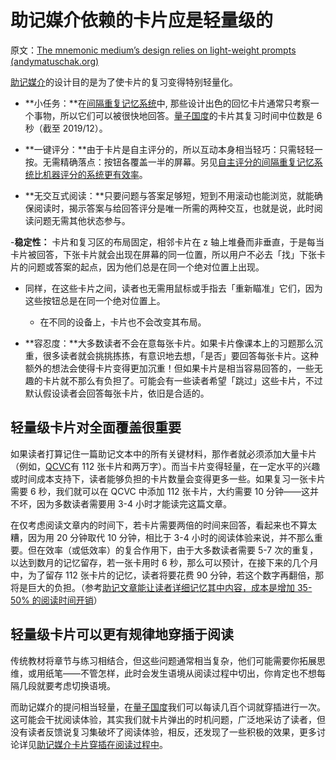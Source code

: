 # 助记媒介依赖的卡片应是轻量级的

原文：[The mnemonic medium’s design relies on light-weight prompts (andymatuschak.org)](https://notes.andymatuschak.org/z7U6zXNGgTz1aEpRDUe6eMxotrhK4tmgprcxh)

[助记媒介](https://notes.andymatuschak.org/z4rRX3qwSSJRsEkdXKwH2shamgHNeRthrMLiF)的设计目的是为了使卡片的复习变得特别轻量化。

- **小任务：**在[间隔重复记忆系统](https://notes.andymatuschak.org/z4eXdSMJFv2qVGXSUEKH4vdcHBrLHcFY1ZGfC)中, 那些设计出色的回忆卡片通常只考察一个事物，所以它们可以被很快地回答。[量子国度](https://notes.andymatuschak.org/z2fBHADWa93EZTuNzuww7V3Vi587ZyZ4FHTHm)的卡片其复习时间中位数是 6 秒（截至 2019/12）。

- **一键评分：**由于卡片是自主评分的，所以互动本身相当轻巧：只需轻轻一按。无需精确落点：按钮各覆盖一半的屏幕。另见[自主评分的间隔重复记忆系统比机器评分的系统更有效率](https://notes.andymatuschak.org/z7MGZ4wX4fenUQzR9248QfWU8GFeZbTFGaJRM)。

- **无交互式阅读：**只要问题与答案足够短，短到不用滚动也能浏览，就能确保阅读时，揭示答案与给回答评分是唯一所需的两种交互，也就是说，此时阅读问题无需其他状态参与。

-**稳定性：** 卡片和复习区的布局固定，相邻卡片在 z 轴上堆叠而非垂直，于是每当卡片被回答，下张卡片就会出现在屏幕的同一位置，所以用户不必去「找」下张卡片的问题或答案的起点，因为他们总是在同一个绝对位置上出现。

- 同样，在这些卡片之间，读者也无需用鼠标或手指去「重新瞄准」它们，因为这些按钮总是在同一个绝对位置上。

  - 在不同的设备上，卡片也不会改变其布局。

- **容忍度：**大多数读者不会在意每张卡片。如果卡片像课本上的习题那么沉重，很多读者就会挑挑拣拣，有意识地去想，「是否」要回答每张卡片。这种额外的想法会使得卡片变得更加沉重！但如果卡片是相当容易回答的，一些无趣的卡片就不那么有负担了。可能会有一些读者希望「跳过」这些卡片，不过默认假设读者会回答每张卡片，依旧是合适的。

## 轻量级卡片对全面覆盖很重要

如果读者打算记住一篇助记文本中的所有关键材料，那作者就必须添加大量卡片（例如，[QCVC](https://notes.andymatuschak.org/zDEm83cN4nymHeX89cvZCPVQJ4hyhmsLexyC)有 112 张卡片和两万字）。而当卡片变得轻量，在一定水平的兴趣或时间成本支持下，读者能够负担的卡片数量会变得更多一些。如果复习一张卡片需要 6 秒，我们就可以在 QCVC 中添加 112 张卡片，大约需要 10 分钟——这并不坏，因为多数读者需要用 3-4 小时才能读完这篇文章。

在仅考虑阅读文章内的时间下，若卡片需要两倍的时间来回答，看起来也不算太糟，因为用 20 分钟取代 10 分钟，相比于 3-4 小时的阅读体验来说，并不那么重要。但在效率（或低效率）的复合作用下，由于大多数读者需要 5-7 次的重复，以达到数月的记忆留存，若一张卡用时 6 秒，那么可以预计，在接下来的几个月中，为了留存 112 张卡片的记忆，读者将要花费 90 分钟，若这个数字再翻倍，那将是巨大的负担。（参考[助记文章能让读者详细记忆其中内容，成本是增加 35-50% 的阅读时间开销](https://notes.andymatuschak.org/z3bWum57HwBPxDJuBNYg3fgNK6tU15QF8srNF)）

## 轻量级卡片可以更有规律地穿插于阅读

传统教材将章节与练习相结合，但这些问题通常相当复杂，他们可能需要你拓展思维，或用纸笔——不管怎样，此时会发生语境从阅读过程中切出，你肯定也不想每隔几段就要考虑切换语境。

而助记媒介的提问相当轻量，在[量子国度](https://notes.andymatuschak.org/z2fBHADWa93EZTuNzuww7V3Vi587ZyZ4FHTHm)我们可以每读几百个词就穿插进行一次。这可能会干扰阅读体验，其实我们就卡片弹出的时机问题，广泛地采访了读者，但没有读者反馈说复习集破坏了阅读体验，相反，还发现了一些积极的效果，更多讨论详见[助记媒介卡片穿插在阅读过程中](https://notes.andymatuschak.org/zE1sr3TTDoEJut4hgai2w6qFUwBYHSkk7no)。